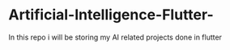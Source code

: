 # Artificial-Intelligence-Flutter-
In this repo i will be storing my AI related projects done in flutter


